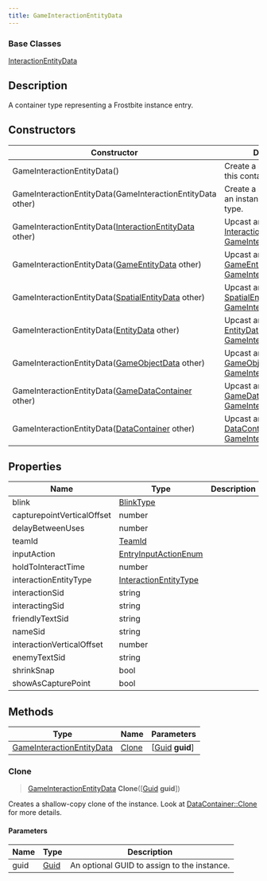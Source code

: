 ```yaml
---
title: GameInteractionEntityData
---
```

### Base Classes

[InteractionEntityData](/vext/ref/fb/interactionentitydata/)

## Description

A container type representing a Frostbite instance entry.

## Constructors

| Constructor                                                                          | Description                                                                                                                               |
| ------------------------------------------------------------------------------------ | ----------------------------------------------------------------------------------------------------------------------------------------- |
| GameInteractionEntityData()                                                          | Create a new instance of this container type.                                                                                             |
| GameInteractionEntityData(GameInteractionEntityData other)                           | Create a reference copy of an instance of the same type.                                                                                  |
| GameInteractionEntityData([InteractionEntityData](/vext/ref/fb/interactionentitydata/) other)      | Upcast an instance of type [InteractionEntityData](/vext/ref/fb/interactionentitydata/) to [GameInteractionEntityData](/vext/ref/fb/gameinteractionentitydata/).      |
| GameInteractionEntityData([GameEntityData](/vext/ref/fb/gameentitydata/) other)                    | Upcast an instance of type [GameEntityData](/vext/ref/fb/gameentitydata/) to [GameInteractionEntityData](/vext/ref/fb/gameinteractionentitydata/).                    |
| GameInteractionEntityData([SpatialEntityData](/vext/ref/fb/spatialentitydata/) other)              | Upcast an instance of type [SpatialEntityData](/vext/ref/fb/spatialentitydata/) to [GameInteractionEntityData](/vext/ref/fb/gameinteractionentitydata/).              |
| GameInteractionEntityData([EntityData](/vext/ref/fb/entitydata/) other)                            | Upcast an instance of type [EntityData](/vext/ref/fb/entitydata/) to [GameInteractionEntityData](/vext/ref/fb/gameinteractionentitydata/).                            |
| GameInteractionEntityData([GameObjectData](/vext/ref/fb/gameobjectdata/) other)                    | Upcast an instance of type [GameObjectData](/vext/ref/fb/gameobjectdata/) to [GameInteractionEntityData](/vext/ref/fb/gameinteractionentitydata/).                    |
| GameInteractionEntityData([GameDataContainer](/vext/ref/fb/gamedatacontainer/) other)              | Upcast an instance of type [GameDataContainer](/vext/ref/fb/gamedatacontainer/) to [GameInteractionEntityData](/vext/ref/fb/gameinteractionentitydata/).              |
| GameInteractionEntityData([DataContainer](/vext/ref/shared/class/datacontainer) other) | Upcast an instance of type [DataContainer](/vext/ref/shared/class/datacontainer) to [GameInteractionEntityData](/vext/ref/fb/gameinteractionentitydata/). |

## Properties

| Name                       | Type                                           | Description |
| -------------------------- | ---------------------------------------------- | ----------- |
| blink                      | [BlinkType](/vext/ref/fb/blinktype/)                         |             |
| capturepointVerticalOffset | number                                         |             |
| delayBetweenUses           | number                                         |             |
| teamId                     | [TeamId](/vext/ref/fb/teamid/)                               |             |
| inputAction                | [EntryInputActionEnum](/vext/ref/fb/entryinputactionenum/)   |             |
| holdToInteractTime         | number                                         |             |
| interactionEntityType      | [InteractionEntityType](/vext/ref/fb/interactionentitytype/) |             |
| interactionSid             | string                                         |             |
| interactingSid             | string                                         |             |
| friendlyTextSid            | string                                         |             |
| nameSid                    | string                                         |             |
| interactionVerticalOffset  | number                                         |             |
| enemyTextSid               | string                                         |             |
| shrinkSnap                 | bool                                           |             |
| showAsCapturePoint         | bool                                           |             |

## Methods

| Type                                                   | Name            | Parameters                                     |
| ------------------------------------------------------ | --------------- | ---------------------------------------------- |
| [GameInteractionEntityData](/vext/ref/fb/gameinteractionentitydata/) | [Clone](#clone) | \[[Guid](/vext/ref/shared/class/guid) **guid**\] |

### Clone

> [GameInteractionEntityData](/vext/ref/fb/gameinteractionentitydata/) **Clone**(\[[Guid](/vext/ref/shared/class/guid) **guid**\])

Creates a shallow-copy clone of the instance. Look at [DataContainer::Clone](/vext/ref/shared/class/datacontainer#clone) for more details.

#### Parameters

| Name | Type         | Description                                 |
| ---- | ------------ | ------------------------------------------- |
| guid | [Guid](/vext/ref/shared/class/guid/) | An optional GUID to assign to the instance. |
